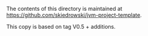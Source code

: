 The contents of this directory is maintained at https://github.com/skiedrowski/jvm-project-template.

This copy is based on tag V0.5 + additions.